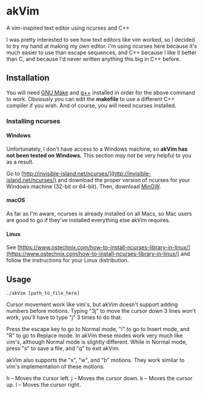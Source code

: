 # akVim
A vim-inspired text editor using ncurses and C++

I was pretty interested to see how text editors like vim worked, so I
decided to try my hand at making my own editor. I'm using ncurses here
because it's much easier to use than escape sequences, and C++ because 
I like it better than C, and because I'd never written anything this big
in C++ before.

## Installation

You will need [GNU Make](https://www.gnu.org/software/make/) and 
[g++](https://gcc.gnu.org/) installed in order for the above command to
work. Obviously you can edit the **makefile** to use a different C++
compiler if you wish. And of course, you will need ncurses installed.

### Installing ncurses

#### Windows

Unfortunately, I don't have access to a Windows machine, so **akVim has not been tested on Windows.** This section may not be very helpful to you as a result.

Go to [http://invisible-island.net/ncurses/](http://invisible-island.net/ncurses/) and download the proper version of ncurses for your Windows machine (32-bit or 64-bit). Then, download [MinGW](http://mingw.org/).

#### macOS

As far as I'm aware, ncurses is already installed on all Macs, so Mac users are good to go if they've installed everything else akVim requires.

#### Linux 

See [https://www.ostechnix.com/how-to-install-ncurses-library-in-linux/](https://www.ostechnix.com/how-to-install-ncurses-library-in-linux/) and follow the instructions for your Linux distribution.


## Usage

```
./akVim [path_to_file_here]
```

Cursor movement work like vim's, but akVim doesn't support adding numbers before motions. Typing "3j" to move the cursor down 3 lines won't work; you'll have to type "j" 3 times to do that.

Press the escape key to go to Normal mode, "i" to go to Insert mode, and "R" to go to Replace mode. In akVim these modes work very much like vim's, although Normal mode is slightly different. While in Normal mode, press "s" to save a file, and "q" to exit akVim.

akVim also supports the "x", "w", and "b" motions. They work similar to vim's implementation of these motions.

h – Moves the cursor left.
j – Moves the cursor down.
k – Moves the cursor up.
l – Moves the cursor right.
